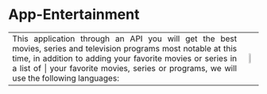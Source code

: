 # App-Entertainment
 <table>
  <td align="Justify">
  This application through an API you will get the best movies, series and television programs most notable at this time, in addition to adding your favorite movies or series in a list of |   your favorite movies, series or programs, we will use the following languages:
  </td>
  <td align="center">
   <img src="https://media0.giphy.com/media/XZ0lh4zVU9fOuBAZK5/200.gif?cid=6c09b952lnl3etuaq2qsnw8dfumf8mza39ro1vytx56025kd&ep=v1_gifs_search&rid=200.gif&ct=g" width = 30%>
  </td>
 </table>
